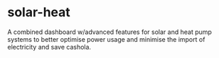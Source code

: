 # solar-heat
A combined dashboard w/advanced features for solar and heat pump systems to better optimise power usage and minimise the import of electricity and save cashola.
